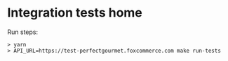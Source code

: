# Integration tests home

Run steps:

```
> yarn
> API_URL=https://test-perfectgourmet.foxcommerce.com make run-tests
```
